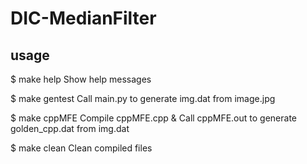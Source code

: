 # DIC-MedianFilter

## usage
$ make help
Show help messages

$ make gentest
Call main.py to generate img.dat from image.jpg

$ make cppMFE
Compile cppMFE.cpp & Call cppMFE.out to generate golden_cpp.dat from img.dat

$ make clean
Clean compiled files
